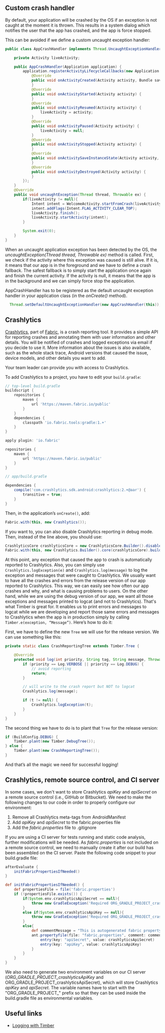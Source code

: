 ## Custom crash handler

By default, your application will be crashed by the OS if an exception is not caught at the moment it is thrown. This results in a system dialog which notifies the user that the app has crashed, and the app is force stopped.

This can be avoided if we define a custom uncaught exception handler:

```java
public class AppCrashHandler implements Thread.UncaughtExceptionHandler {

    private Activity liveActivity;

    public AppCrashHandler(Application application) {
        application.registerActivityLifecycleCallbacks(new Application.ActivityLifecycleCallbacks() {
            @Override
            public void onActivityCreated(Activity activity, Bundle savedInstanceState) {
            }
            @Override
            public void onActivityStarted(Activity activity) {
            }
            @Override
            public void onActivityResumed(Activity activity) {
                liveActivity = activity;
            }
            @Override
            public void onActivityPaused(Activity activity) {
                liveActivity = null;
            }
            @Override
            public void onActivityStopped(Activity activity) {
            }
            @Override
            public void onActivitySaveInstanceState(Activity activity, Bundle outState) {
            }
            @Override
            public void onActivityDestroyed(Activity activity) {
            }
        });
    }
    @Override
    public void uncaughtException(Thread thread, Throwable ex) {
        if(liveActivity != null){
            Intent intent = WelcomeActivity.startFromCrash(liveActivity);
            intent.addFlags(Intent.FLAG_ACTIVITY_CLEAR_TOP);
            liveActivity.finish();
            liveActivity.startActivity(intent);
        }

        System.exit(0);
    }
}
```

When an uncaught application exception has been detected by the OS, the *uncaughtException(Thread thread, Throwable ex)* method is called. First, we check if the activity where this exception was caused is still alive. If it is, it means that our app is in the foreground and we have to define a crash fallback. The safest fallback is to simply start the application once again and finish the current activity. If the activity is null, it means that the app is in the background and we can simply force stop the application.

AppCrashHandler has to be registered as the default uncaught exception handler in your application class (in the *onCreate()* method).

```java
  Thread.setDefaultUncaughtExceptionHandler(new AppCrashHandler(this));
```

## Crashlytics

[Crashlytics](https://get.fabric.io/crashlytics), part of [Fabric](https://get.fabric.io), is a crash reporting tool. It provides a simple API for reporting crashes and annotating them with user information and other details. You will be notified of crashes and logged exceptions via email if you decide to use it. More information about the issues is also available, such as the whole stack trace, Android versions that caused the issue, device models, and other details you want to add.

Your team leader can provide you with access to Crashlytics.

To add Crashlytics to a project, you have to edit your `build.gradle`:
```gradle
// top-level build.gradle
buildscript {
    repositories {
        maven {
            url 'https://maven.fabric.io/public'
        }
    }
    dependencies {
        classpath 'io.fabric.tools:gradle:1.+'
    }
}

apply plugin: 'io.fabric'

repositories {
    maven {
        url 'https://maven.fabric.io/public'
    }
}

// app/build.gradle

dependencies {
    compile('com.crashlytics.sdk.android:crashlytics:2.+@aar') {
        transitive = true;
    }
}
```

Then, in the application’s `onCreate()`, add:
```java
Fabric.with(this, new Crashlytics());
```

If you want to, you can also disable Crashlytics reporting in debug mode. Then, instead of the line above, you should use:

```java
CrashlyticsCore crashlyticsCore = new CrashlyticsCore.Builder().disabled(BuildConfig.DEBUG).build();
Fabric.with(this, new Crashlytics.Builder().core(crashlyticsCore).build());
```

At this point, any exception that caused the app to crash is automatically reported to Crashlytics. Also, you can simply use `Crashlytics.logException(e)` and `Crashlytics.log(message)` to log the exception and messages that were caught to Crashlytics. We usually want to have all the crashes and errors from the release version of our app reported to Crashlytics. This way, we can easily see how often our app crashes and why, and what is causing problems to users. On the other hand, while we are using the debug version of our app, we want all those exceptions and messages printed to logcat (and not to Crashlytics). That's what Timber is great for. It enables us to print errors and messages to logcat while we are developing and report those same errors and messages to Crashlytics when the app is in production simply by calling `Timber.e(exception, “Message”)`. Here’s how to do it:

First, we have to define the new `Tree` we will use for the release version. We can use something like this:

```java
private static class CrashReportingTree extends Timber.Tree {

    @Override
    protected void log(int priority, String tag, String message, Throwable t) {
        if (priority == Log.VERBOSE || priority == Log.DEBUG) {
            // avoid reporting
           	return;
        }

        // will write to the crash report but NOT to logcat
        Crashlytics.log(message);

        if (t != null) {
            Crashlytics.logException(t);
        }
    }
}
```


The second thing we have to do is to plant that `Tree` for the release version:

```java
if (BuildConfig.DEBUG) {
    Timber.plant(new Timber.DebugTree());
} else {
    Timber.plant(new CrashReportingTree());
}
```

And that’s all the magic we need for successful logging!

## Crashlytics, remote source control, and CI server

In some cases, we don't want to store Crashlytics *apiKey* and *apiSecret* on a remote source control (i.e., GitHub or Bitbucket). We need to make the following changes to our code in order to properly configure our environment:

1. Remove all Crashlytics meta-tags from AndroidManifest
2. Add *apiKey* and *apiSecret* to the fabric.properties file
3. Add the *fabric.properties* file to .gitignore

If you are using a CI server for tests running and static code analysis, further modifications will be needed. As *fabric.properties* is not included on a remote source control, we need to manually create it after our build has been assembled on the CI server. Paste the following code snippet to your build.gradle file:

```groovy
afterEvaluate {
    initFabricPropertiesIfNeeded()
}

def initFabricPropertiesIfNeeded() {
    def propertiesFile = file('fabric.properties')
    if (!propertiesFile.exists()) {
        if(System.env.crashlyticsApiSecret == null){
            throw new GradleException('Required ORG_GRADLE_PROJECT_crashlyticsApiSecret environment variable not set.')
        }
        else if(System.env.crashlyticsApiKey == null){
            throw new GradleException('Required ORG_GRADLE_PROJECT_crashlyticsApiKey environment variable not set.')
        }
        else{
            def commentMessage = "This is autogenerated fabric property from system environment to prevent key to be committed to source control."
            ant.propertyfile(file: "fabric.properties", comment: commentMessage) {
                entry(key: "apiSecret", value: crashlyticsApiSecret)
                entry(key: "apiKey", value: crashlyticsApiKey)
            }
        }
    }
}

```

We also need to generate two environment variables on our CI server (*ORG\_GRADLE\_PROJECT\_crashlyticsApiKey* and ORG\_GRADLE\_PROJECT\_crashlyticsApiSecret), which will store Crashlytics *apiKey* and *apiSecret*. The variable names have to start with the "ORG\_GRADLE\_PROJECT\_" prefix so that they can be used inside the build.gradle file as environmental variables.


## Useful links

* [Logging with Timber](https://www.youtube.com/watch?v=0BEkVaPlU9A)
